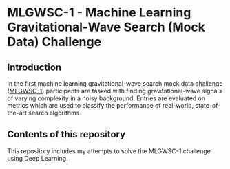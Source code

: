 # MLGWSC-1 - Machine Learning Gravitational-Wave Search (Mock Data) Challenge

## Introduction

In the first machine learning gravitational-wave search mock data challenge ([MLGWSC-1](https://github.com/gwastro/ml-mock-data-challenge-1)) participants are tasked with finding gravitational-wave signals of varying complexity in a noisy background. Entries are evaluated on metrics which are used to 
classify the performance of real-world, state-of-the-art search 
algorithms.

## Contents of this repository

This repository includes my attempts to solve the MLGWSC-1 challenge using Deep Learning.